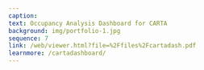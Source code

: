 ```yaml
---
caption:  
text: Occupancy Analysis Dashboard for CARTA 
background: img/portfolio-1.jpg
sequence: 7
link: /web/viewer.html?file=%2Ffiles%2Fcartadash.pdf
learnmore: /cartadashboard/
---
```


 